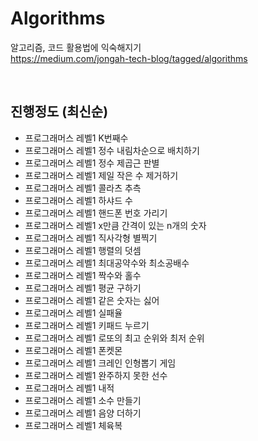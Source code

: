 # Algorithms

알고리즘, 코드 활용법에 익숙해지기  
https://medium.com/jongah-tech-blog/tagged/algorithms

<br/>

## 진행정도 (최신순)  

- 프로그래머스 레벨1 K번째수
- 프로그래머스 레벨1 정수 내림차순으로 배치하기
- 프로그래머스 레벨1 정수 제곱근 판별
- 프로그래머스 레벨1 제일 작은 수 제거하기
- 프로그래머스 레벨1 콜라츠 추측
- 프로그래머스 레벨1 하샤드 수
- 프로그래머스 레벨1 핸드폰 번호 가리기
- 프로그래머스 레벨1 x만큼 간격이 있는 n개의 숫자
- 프로그래머스 레벨1 직사각형 별찍기
- 프로그래머스 레벨1 행렬의 덧셈
- 프로그래머스 레벨1 최대공약수와 최소공배수  
- 프로그래머스 레벨1 짝수와 홀수
- 프로그래머스 레벨1 평균 구하기
- 프로그래머스 레벨1 같은 숫자는 싫어
- 프로그래머스 레벨1 실패율
- 프로그래머스 레벨1 키패드 누르기
- 프로그래머스 레벨1 로또의 최고 순위와 최저 순위
- 프로그래머스 레벨1 폰켓몬
- 프로그래머스 레벨1 크레인 인형뽑기 게임
- 프로그래머스 레벨1 완주하지 못한 선수
- 프로그래머스 레벨1 내적
- 프로그래머스 레벨1 소수 만들기  
- 프로그래머스 레벨1 음양 더하기
- 프로그래머스 레벨1 체육복
